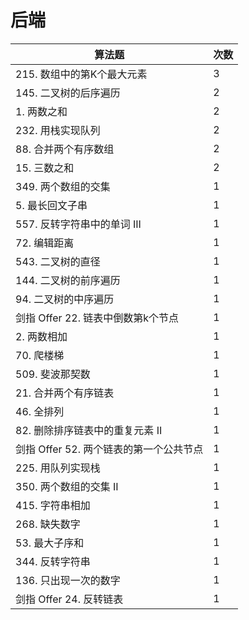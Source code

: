 # 后端

| 算法题                        | 次数 |
|----------------------------|----|
| 215\. 数组中的第K个最大元素          | 3  |
| 145\. 二叉树的后序遍历             | 2  |
| 1\. 两数之和                   | 2  |
| 232\. 用栈实现队列               | 2  |
| 88\. 合并两个有序数组              | 2  |
| 15\. 三数之和                  | 2  |
| 349\. 两个数组的交集              | 1  |
| 5\. 最长回文子串                 | 1  |
| 557\. 反转字符串中的单词 III        | 1  |
| 72\. 编辑距离                  | 1  |
| 543\. 二叉树的直径               | 1  |
| 144\. 二叉树的前序遍历             | 1  |
| 94\. 二叉树的中序遍历              | 1  |
| 剑指 Offer 22\. 链表中倒数第k个节点   | 1  |
| 2\. 两数相加                   | 1  |
| 70\. 爬楼梯                   | 1  |
| 509\. 斐波那契数                | 1  |
| 21\. 合并两个有序链表              | 1  |
| 46\. 全排列                   | 1  |
| 82\. 删除排序链表中的重复元素 II       | 1  |
| 剑指 Offer 52\. 两个链表的第一个公共节点 | 1  |
| 225\. 用队列实现栈               | 1  |
| 350\. 两个数组的交集 II           | 1  |
| 415\. 字符串相加                | 1  |
| 268\. 缺失数字                 | 1  |
| 53\. 最大子序和                 | 1  |
| 344\. 反转字符串                | 1  |
| 136\. 只出现一次的数字             | 1  |
| 剑指 Offer 24\. 反转链表             | 1  |
